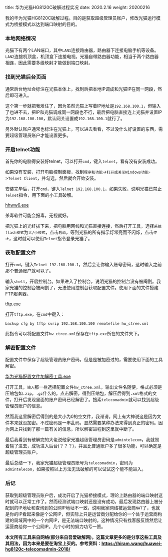 title: 华为光猫HG8120C破解过程实况
date: 2020.2.16
weight: 20200216
<!--more-->
我的华为光猫HG8120C破解过程。目的是获取超级管理员账户，修改光猫运行模式为桥接模式以达到端口映射的目的。

### 本地网络情况
光猫下有两个LAN端口，其中`LAN1`连接路由器，路由器下连接电脑手机等设备。`LAN2`连接机顶盒，机顶盒下连接电视。光猫自带路由器功能，相当于两个路由器相连，因此需要多级映射才能做到端口映射。

### 找到光猫后台页面
通常后台地址会标注在光猫本体上，找到后把本地IP调成和光猫IP在同一网段，然后即可进入。

这个第一步就把我难住了，因为虽然光猫上写着IP地址是`192.168.100.1`，但输入了也进不去，把IP和光猫调成同一网段也不行，最后把电脑直接连上光猫并设置IP为`192.168.100.100`，默认网关设置成`192.168.100.1`就行了。

另外默认账户通常也标注在光猫上，可以进去看看，不过没什么好设置的东西，需要超级管理员账户才能设置更多。

### 开启telnet功能
首先你的电脑得安装好telnet，可以打开`cmd`，键入`telnet`，看有没有安装成功。

如果没有安装，打开电脑控制面板，找到`程序和功能`->`打开或关闭Windows功能`->`Telnet Client`，并勾选，然后就会开始安装。

安装完毕后，打开`cmd`，键入`Telnet 192.168.100.1`，如果失败，说明光猫已禁止`Telnet`指令，用下面的小工具破解。

<a href="../source/files/hhww6.exe">hhww6.exe</a>

杀毒软件可能会报毒，无视就好。

把光猫上的光纤拔下来，把电脑用网线和光猫直接连接，然后打开工具，选择`系统flash模式`为`大/小模式`，点击`启动`，等到光猫的所有指示灯常亮而不闪烁，点击`停止`，这时就可以使用`Telnet`指令登录光猫了。

### 获取配置文件
打开`cmd`，键入`Telnet 192.168.100.1`，然后会让你输入账号密码，这时输入之前那个普通账户就可以了。

输入`shell`，开启控制台。如果进入了控制台，说明光猫的控制台没有被阉割。我家光猫的控制台被阉割了，无法使用控制台获取配置文件。使用下面的文件搭建FTP服务器。

<a href="../source/files/tftp.exe">tftp.exe</a>

打开`tftp.exe`，在`cmd`中键入：

`backup cfg by tftp svrip 192.168.100.100 remotefile hw_ctree.xml`

此指令可以将配置文件`hw_ctree.xml`保存在`tftp.exe`所在的文件夹下。

### 解密配置文件
配置文件中保存了超级管理员账户密码，但是是被加密过的，需要使用下面的工具解密。

<a href="../source/files/华为光猫配置文件加解密工具.exe">华为光猫配置文件加解密工具.exe</a>

打开工具，`输入`那一栏选择配置文件`hw_ctree.xml`，输出文件名随便，格式必须是压缩包如`.zip`，`.gz`什么的。点击解密，得到压缩包，解压后得到`.xml`格式的文件，打开后发现里面的账户密码已经解密了。搜索`telecomadmin`就可以找到超级管理员账户的信息。

然而我这里解密后得到的是大小为0的空文件，我谔谔。网上有大神说这是因为文件本来就没加密。不过密码是一串乱码，显然需要某种办法来得到真正的密码。因为网上只找到了那一篇有关的信息，所以解密进程到这里就中断了。

最后我看到有破解完的大佬说他家光猫超级管理员密码是`admintelecom`，我就照着输了进去，成功进入后台(？？？)，并且比普通账户多了很多功能，可以确定是超级管理员账户。

最后总结一下，我家光猫超级管理员账号为`telecomadmin`，密码为`admintelecom`，如果按照以上方法无法破解的可以试试这个能不能进入。

### 后记
获取到超级管理员账户后，成功开启了光猫桥接模式，理论上路由器的端口映射这时就可以正常工作了。然而经测试端口映射还是没有成功，最后发现路由器上被分配到的IP地址和查询到的公网IP地址不一致，说明我家网络被运营商`NAT`了，也就是你的IP看起来像是个公网IP，但实际上只是运营商分配给你的一个处于运营商构建的局域网中的一个内网IP，是无法端口映射的。这种情况只有找客服反馈然后让运营商给你一个公网IP。几个小时的努力功亏一篑。

**本文所有工具来自网络(部分来自吾爱破解网)，这篇文章更多的是分享这些工具及其用法，因为本来是要在淘宝上买的。参考资料：https://hiram.wang/huawei-hg8120c-telecomadmin-2018/**